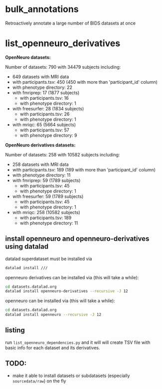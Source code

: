 # bulk_annotations

Retroactively annotate a large number of BIDS datasets at once


# list_openneuro_derivatives

**OpenNeuro datasets:**

Number of datasets: 790 with 34479 subjects including:
- 649 datasets with MRI data
 - with participants.tsv: 450 (450 with more than 'participant_id' column)
 - with phenotype directory: 22
 - with fmriprep: 17 (1877 subjects)
   - with participants.tsv: 16
   - with phenotype directory: 1
 - with freesurfer: 28 (1834 subjects)
   - with participants.tsv: 26
   - with phenotype directory: 1
 - with mriqc: 65 (5664 subjects)
   - with participants.tsv: 57
   - with phenotype directory: 9


**OpenNeuro derivatives datasets:**

Number of datasets: 258 with 10582 subjects including:
- 258 datasets with MRI data
 - with participants.tsv: 189 (189 with more than 'participant_id' column)
 - with phenotype directory: 11
 - with fmriprep: 59 (1789 subjects)
   - with participants.tsv: 45
   - with phenotype directory: 1
 - with freesurfer: 59 (1789 subjects)
   - with participants.tsv: 45
   - with phenotype directory: 1
 - with mriqc: 258 (10582 subjects)
   - with participants.tsv: 189
   - with phenotype directory: 11

## install openneuro and openneuro-derivatives using datalad

datalad superdataset must be installed via

```bash
datalad install ///
```

openneuro derivatives can be installed via (this will take a while):

```bash
cd datasets.datalad.org
datalad install openneuro-derivatives --recursive -J 12
```

openneuro can be installed via (this will take a while):

```bash
cd datasets.datalad.org
datalad install openneuro --recursive -J 12
```

## listing

run `list_openneuro_dependencies.py` and it will
will create TSV file with basic info for each dataset and its derivatives.


## TODO:

- make it able to install datasets or subdatasets (especially `sourcedata/raw`) on the fly
